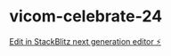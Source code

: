 # vicom-celebrate-24

[Edit in StackBlitz next generation editor ⚡️](https://stackblitz.com/~/github.com/bcardea/vicom-celebrate-24)